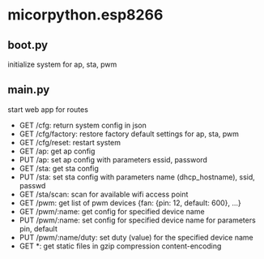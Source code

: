 # micorpython.esp8266

## boot.py
initialize system for ap, sta, pwm

## main.py
start web app for routes
- GET /cfg: return system config in json
- GET /cfg/factory: restore factory default settings for ap, sta, pwm
- GET /cfg/reset: restart system
- GET /ap: get ap config
- PUT /ap: set ap config with parameters essid, password
- GET /sta: get sta config
- PUT /sta: set sta config with parameters name (dhcp_hostname), ssid, passwd 
- GET /sta/scan: scan for available wifi access point
- GET /pwm: get list of pwm devices {fan: {pin: 12, default: 600}, ...}
- GET /pwm/:name: get config for specified device name
- PUT /pwm/:name: set config for specified device name for parameters pin, default
- PUT /pwm/:name/duty: set duty (value) for the specified device name
- GET *: get static files in gzip compression content-encoding
